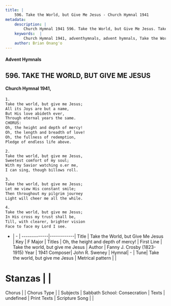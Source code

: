 ```yaml
---
title: |
    596. Take the World, but Give Me Jesus - Church Hymnal 1941
metadata:
    description: |
        Church Hymnal 1941 596. Take the World, but Give Me Jesus. Take the world, but give me Jesus; All its Joys are but a name, But His love abideth ever, Through eternal years the same. CHORUS: Oh, the height and depth of mercy! Oh, the length and breadth of love! Oh, the fullness of redemption, Pledge of endless life above. 
    keywords:  |
        Church Hymnal 1941, adventhymnals, advent hymnals, Take the World, but Give Me Jesus, Take the world, but give me Jesus . Oh, the height and depth of mercy!
    author: Brian Onang'o
---
```


#### Advent Hymnals
## 596. TAKE THE WORLD, BUT GIVE ME JESUS
####  Church Hymnal 1941,

```txt
1.
Take the world, but give me Jesus;
All its Joys are but a name,
But His love abideth ever,
Through eternal years the same.
CHORUS:
Oh, the height and depth of mercy!
Oh, the length and breadth of love!
Oh, the fullness of redemption,
Pledge of endless life above.

2.
Take the world, but give me Jesus, 
Sweetest comfort of my soul;
With my Savior watching o.er me,
I can sing, though billows roll.

3.
Take the world, but give me Jesus;
Let me view His constant smile;
Then throughout my pilgrim journey
Light will cheer me all the while.

4.
Take the world, but give me Jesus;
In His cross my trust shall be,
Till, with clearer, brighter vision
Face to face my Lord I see.

```

- |   -  |
-------------|------------|
Title | Take the World, but Give Me Jesus |
Key | F Major |
Titles | Oh, the height and depth of mercy! |
First Line | Take the world, but give me Jesus  |
Author | Fanny J. Crosby (1823-1915)
Year | 1941
Composer| John R. Sweney |
Hymnal|  - |
Tune| Take the world, but give me Jesus |
Metrical pattern | |
# Stanzas |  |
Chorus |  |
Chorus Type |  |
Subjects | Sabbath School: Consecration |
Texts | undefined |
Print Texts | 
Scripture Song |  |
    
